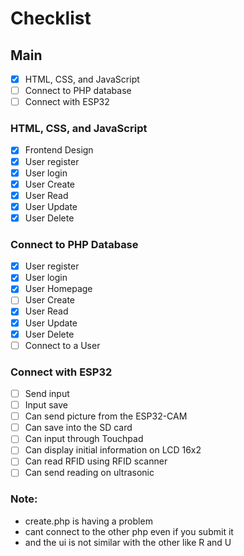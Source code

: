 # Checklist

## Main

- [x] HTML, CSS, and JavaScript
- [ ] Connect to PHP database
- [ ] Connect with ESP32

### HTML, CSS, and JavaScript

- [x] Frontend Design
- [x] User register
- [x] User login
- [x] User Create
- [x] User Read
- [x] User Update
- [x] User Delete

### Connect to PHP Database

- [x] User register
- [x] User login
- [x] User Homepage
- [ ] User Create
- [x] User Read
- [x] User Update
- [x] User Delete
- [ ] Connect to a User

### Connect with ESP32

- [ ] Send input
- [ ] Input save
- [ ] Can send picture from the ESP32-CAM
- [ ] Can save into the SD card
- [ ] Can input through Touchpad
- [ ] Can display initial information on LCD 16x2
- [ ] Can read RFID using RFID scanner
- [ ] Can send reading on ultrasonic

### Note:

- create.php is having a problem
- cant connect to the other php even if you submit it
- and the ui is not similar with the other like R and U
